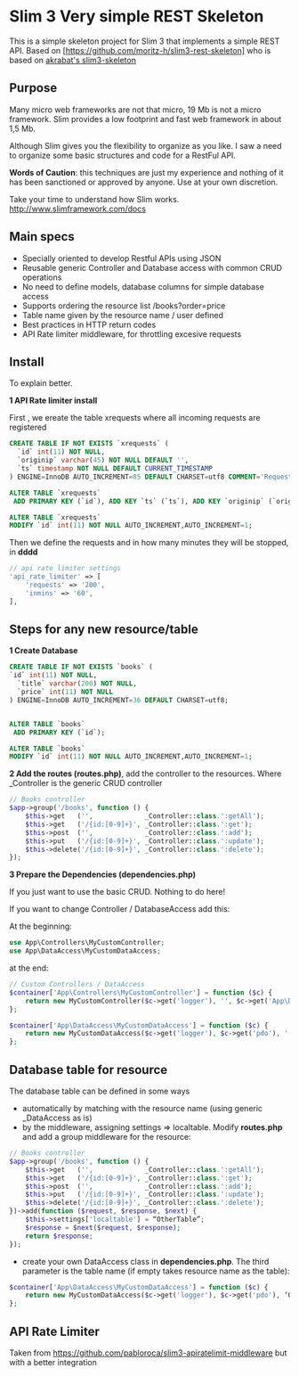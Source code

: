 # Slim 3 Very simple REST Skeleton

This is a simple skeleton project for Slim 3 that implements a simple REST API.
Based on [https://github.com/moritz-h/slim3-rest-skeleton] who is based on [akrabat's slim3-skeleton](https://github.com/akrabat/slim3-skeleton)

## Purpose

Many micro web frameworks are not that micro, 19 Mb is not a micro framework. Slim provides a low footprint and fast web framework in about 1,5 Mb.

Although Slim gives you the flexibility to organize as you like. I saw a need to organize some basic structures and code for a RestFul API.

**Words of Caution**: this techniques are just my experience and nothing of it has been sanctioned or approved by anyone. Use at your own discretion. 

Take your time to understand how Slim works. http://www.slimframework.com/docs

## Main specs

- Specially oriented to develop Restful APIs using JSON
- Reusable generic Controller and Database access with common CRUD operations
- No need to define models, database columns for simple database access
- Supports ordering the resource list /books?order=price
- Table name given by the resource name / user defined
- Best practices in HTTP return codes
- API Rate limiter middleware, for throttling excesive requests

## Install

To explain better.

**1 API Rate limiter install**

First , we ereate the table xrequests where all incoming requests are registered

```sql
CREATE TABLE IF NOT EXISTS `xrequests` (
  `id` int(11) NOT NULL,
  `originip` varchar(45) NOT NULL DEFAULT '',
  `ts` timestamp NOT NULL DEFAULT CURRENT_TIMESTAMP
) ENGINE=InnoDB AUTO_INCREMENT=85 DEFAULT CHARSET=utf8 COMMENT='Requests from remote IPs';

ALTER TABLE `xrequests`
 ADD PRIMARY KEY (`id`), ADD KEY `ts` (`ts`), ADD KEY `originip` (`originip`);

ALTER TABLE `xrequests`
MODIFY `id` int(11) NOT NULL AUTO_INCREMENT,AUTO_INCREMENT=1;
```
Then we define the requests and in how many minutes they will be stopped, in **dddd**

```php
// api rate limiter settings
'api_rate_limiter' => [
    'requests' => '200',
    'inmins' => '60',
],
```


## Steps for any new resource/table

**1 Create Database**

```sql
CREATE TABLE IF NOT EXISTS `books` (
`id` int(11) NOT NULL,
  `title` varchar(200) NOT NULL,
  `price` int(11) NOT NULL
) ENGINE=InnoDB AUTO_INCREMENT=36 DEFAULT CHARSET=utf8;


ALTER TABLE `books`
 ADD PRIMARY KEY (`id`);

ALTER TABLE `books`
MODIFY `id` int(11) NOT NULL AUTO_INCREMENT,AUTO_INCREMENT=1;
```

**2 Add the routes (routes.php)**, add the controller to the resources. Where _Controller is the generic CRUD controller

```php
// Books controller
$app->group('/books', function () {
    $this->get   ('',             _Controller::class.':getAll');
    $this->get   ('/{id:[0-9]+}', _Controller::class.':get');
    $this->post  ('',             _Controller::class.':add');
    $this->put   ('/{id:[0-9]+}', _Controller::class.':update');
    $this->delete('/{id:[0-9]+}', _Controller::class.':delete');
});
```

**3 Prepare the Dependencies (dependencies.php)**

If you just want to use the basic CRUD. Nothing to do here! 

If you want to change Controller / DatabaseAccess add this:

At the beginning:

```php
use App\Controllers\MyCustomController;
use App\DataAccess\MyCustomDataAccess;
```

at the end:

```php
// Custom Controllers / DataAccess
$container['App\Controllers\MyCustomController'] = function ($c) {
    return new MyCustomController($c->get('logger'), '', $c->get('App\DataAccess\MyCustomDataAccess'));
};

$container['App\DataAccess\MyCustomDataAccess'] = function ($c) {
    return new MyCustomDataAccess($c->get('logger'), $c->get('pdo'), '');
};
```

## Database table for resource

The database table can be defined in some ways

- automatically by matching with the resource name (using generic _DataAccess as is)
- by the middleware, assigning settings => localtable. Modify **routes.php** and add a group middleware for the resource:

```php
// Books controller
$app->group('/books', function () {
    $this->get   ('',             _Controller::class.':getAll');
    $this->get   ('/{id:[0-9]+}', _Controller::class.':get');
    $this->post  ('',             _Controller::class.':add');
    $this->put   ('/{id:[0-9]+}', _Controller::class.':update');
    $this->delete('/{id:[0-9]+}', _Controller::class.':delete');
})->add(function ($request, $response, $next) {
    $this->settings['localtable'] = “OtherTable”;
    $response = $next($request, $response);
    return $response;
});
```
- create your own DataAccess class in **dependencies.php**. The third parameter is the table name (if empty takes resource name as the table):

```php
$container['App\DataAccess\MyCustomDataAccess'] = function ($c) {
    return new MyCustomDataAccess($c->get('logger'), $c->get('pdo'), ‘OtherTable’);
};
```

## API Rate Limiter

Taken from https://github.com/pabloroca/slim3-apiratelimit-middleware but with a better integration



